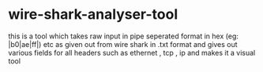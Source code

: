 # wire-shark-analyser-tool
this is a tool which takes raw input in pipe seperated format in hex (eg: |b0|ae|ff|) etc as given out from wire shark in .txt format and gives out various fields for all headers such as ethernet , tcp , ip and makes it a visual tool
